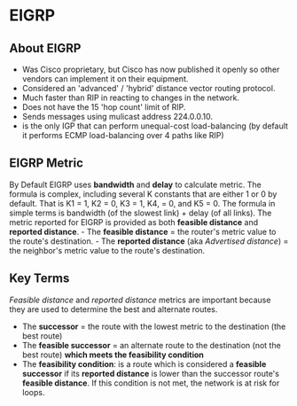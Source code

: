 # EIGRP
## About EIGRP
- Was Cisco proprietary, but Cisco has now published it openly so other vendors can implement it on their equipment.
- Considered an 'advanced' / 'hybrid' distance vector routing protocol.
- Much faster than RIP in reacting to changes in the network.
- Does not have the 15 'hop count' limit of RIP.
- Sends messages using mulicast address 224.0.0.10.
- is the only IGP that can perform unequal-cost load-balancing (by default it performs ECMP load-balancing over 4 paths like RIP)

## EIGRP Metric
By Default EIGRP uses **bandwidth** and **delay** to calculate metric. The formula is complex, including several K constants that are either 1 or 0 by default. That is K1 = 1, K2 = 0, K3 = 1, K4, = 0, and K5 = 0. The formula in simple terms is bandwidth (of the slowest link) + delay (of all links). The metric reported for EIGRP is provided as both **feasible distance** and **reported distance**. 
    - The **feasible distance** = the router's metric value to the route's destination.
    - The **reported distance** (aka *Advertised distance*) = the neighbor's metric value to the route's destination.

## Key Terms
*Feasible distance* and *reported distance* metrics are important because they are used to determine the best and alternate routes. 
- The **successor** = the route with the lowest metric to the destination (the best route)
- The **feasible successor** = an alternate route to the destination (not the best route) __which meets the feasibility condition__
- The **feasibility condition**: is a route which is considered a **feasible successor** if its **reported distance** is lower than the successor route's **feasible distance**. If this condition is not met, the network is at risk for loops.